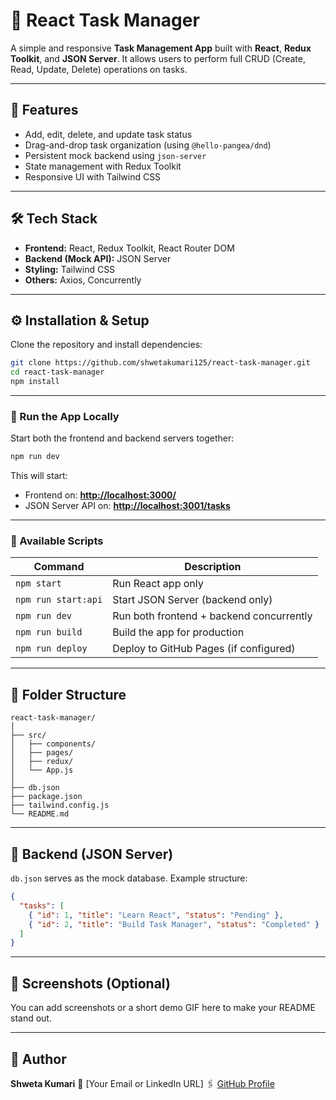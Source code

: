 # 📝 React Task Manager

A simple and responsive **Task Management App** built with **React**, **Redux Toolkit**, and **JSON Server**.
It allows users to perform full CRUD (Create, Read, Update, Delete) operations on tasks.

---

## 🚀 Features

* Add, edit, delete, and update task status
* Drag-and-drop task organization (using `@hello-pangea/dnd`)
* Persistent mock backend using `json-server`
* State management with Redux Toolkit
* Responsive UI with Tailwind CSS

---

## 🛠️ Tech Stack

* **Frontend:** React, Redux Toolkit, React Router DOM
* **Backend (Mock API):** JSON Server
* **Styling:** Tailwind CSS
* **Others:** Axios, Concurrently

---

## ⚙️ Installation & Setup

Clone the repository and install dependencies:

```bash
git clone https://github.com/shwetakumari125/react-task-manager.git
cd react-task-manager
npm install
```

---

### 🧩 Run the App Locally

Start both the frontend and backend servers together:

```bash
npm run dev
```

This will start:

* Frontend on: **[http://localhost:3000/](http://localhost:3000/)**
* JSON Server API on: **[http://localhost:3001/tasks](http://localhost:3001/tasks)**

---

### 🧠 Available Scripts

| Command             | Description                              |
| ------------------- | ---------------------------------------- |
| `npm start`         | Run React app only                       |
| `npm run start:api` | Start JSON Server (backend only)         |
| `npm run dev`       | Run both frontend + backend concurrently |
| `npm run build`     | Build the app for production             |
| `npm run deploy`    | Deploy to GitHub Pages (if configured)   |

---

## 📂 Folder Structure

```
react-task-manager/
│
├── src/
│   ├── components/
│   ├── pages/
│   ├── redux/
│   └── App.js
│
├── db.json
├── package.json
├── tailwind.config.js
└── README.md
```

---

## 💾 Backend (JSON Server)

`db.json` serves as the mock database.
Example structure:

```json
{
  "tasks": [
    { "id": 1, "title": "Learn React", "status": "Pending" },
    { "id": 2, "title": "Build Task Manager", "status": "Completed" }
  ]
}
```

---

## 📸 Screenshots (Optional)

You can add screenshots or a short demo GIF here to make your README stand out.

---

## 🙌 Author

**Shweta Kumari**
📧 [Your Email or LinkedIn URL]
🖇️ [GitHub Profile](https://github.com/shwetakumari125)
